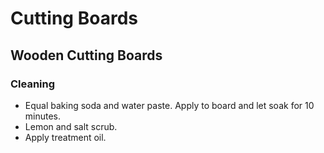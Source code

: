 # Cutting Boards

## Wooden Cutting Boards

### Cleaning

- Equal baking soda and water paste. Apply to board and let soak for 10 minutes.
- Lemon and salt scrub.
- Apply treatment oil.
